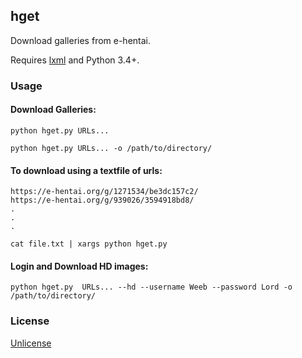 ## hget 

Download galleries from e-hentai.

Requires [lxml](https://lxml.de/installation.html) and Python 3.4+.

### Usage

#### Download Galleries:

```
python hget.py URLs...

python hget.py URLs... -o /path/to/directory/
```

#### To download using a textfile of urls:

```
https://e-hentai.org/g/1271534/be3dc157c2/
https://e-hentai.org/g/939026/3594918bd8/
.
.
.
```

```
cat file.txt | xargs python hget.py
```

#### Login and Download HD images:

```
python hget.py  URLs... --hd --username Weeb --password Lord -o /path/to/directory/
```


### License

[Unlicense](LICENSE)
